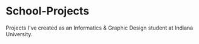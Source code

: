 # School-Projects
Projects I've created as an Informatics &amp; Graphic Design student at Indiana University.
